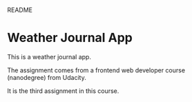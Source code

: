 README

# Weather Journal App

This is a weather journal app.

The assignment comes from a frontend web developer course (nanodegree) from Udacity.

It is the third assignment in this course.
